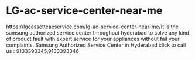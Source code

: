 # LG-ac-service-center-near-me
https://lgcassetteacservice.com/lg-ac-service-center-near-me/It is the samsung authorized service center throughout hyderabad to solve any kind of product fault with expert service for your appliances without fail your complaints. Samsung Authorized Service Center in Hyderabad  click to call us : 9133393345,9133393346 
